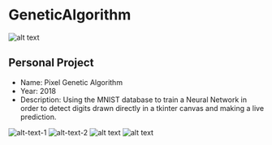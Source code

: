 # GeneticAlgorithm
![alt text](https://github.com/filipenovais/PixelGeneticAlgorithm/blob/master/pixelGAinit.png)

Personal Project
--------

- Name: Pixel Genetic Algorithm
- Year: 2018
- Description: Using the MNIST database to train a Neural Network in order to detect digits drawn directly in a tkinter canvas and making a live prediction.

![alt-text-1](https://github.com/filipenovais/PixelGeneticAlgorithm/blob/master/pixelGA5x5.png) ![alt-text-2](https://github.com/filipenovais/PixelGeneticAlgorithm/blob/master/pixelGA30x30.png)
![alt text](https://github.com/filipenovais/PixelGeneticAlgorithm/blob/master/pixelGAfinifsh.png)
![alt text](https://github.com/filipenovais/PixelGeneticAlgorithm/blob/master/pixelGAnewtarget.png)
